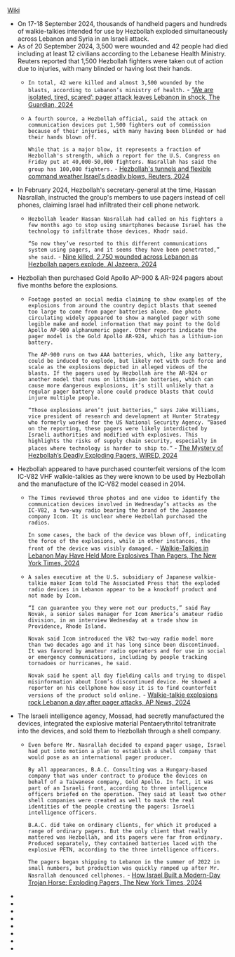 [Wiki](https://en.wikipedia.org/wiki/2024_Lebanon_pager_explosions)
- On 17-18 September 2024, thousands of handheld pagers and hundreds of walkie-talkies intended for use by Hezbollah exploded simultaneously across Lebanon and Syria in an Israeli attack. 
- As of 20 September 2024, 3,500 were wounded and 42 people had died including at least 12 civilians according to the Lebanese Health Ministry. Reuters reported that 1,500 Hezbollah fighters were taken out of action due to injuries, with many blinded or having lost their hands.
	- `In total, 42 were killed and almost 3,500 wounded by the blasts, according to Lebanon’s ministry of health.` - [‘We are isolated, tired, scared’: pager attack leaves Lebanon in shock, The Guardian, 2024](https://www.theguardian.com/world/2024/sep/20/we-are-isolated-tired-scared-pager-attack-leaves-lebanon-in-shock)
	- `A fourth source, a Hezbollah official, said the attack on communication devices put 1,500 fighters out of commission because of their injuries, with many having been blinded or had their hands blown off.`
	  
	  `While that is a major blow, it represents a fraction of Hezbollah's strength, which a report for the U.S. Congress on Friday put at 40,000-50,000 fighters. Nasrallah has said the group has 100,000 fighters.` - [Hezbollah's tunnels and flexible command weather Israel's deadly blows, Reuters, 2024](https://www.reuters.com/world/middle-east/hezbollahs-tunnels-flexible-command-weather-israels-deadly-blows-2024-09-25/)
- In February 2024, Hezbollah's secretary-general at the time, Hassan Nasrallah, instructed the group's members to use pagers instead of cell phones, claiming Israel had infiltrated their cell phone network.
	- `Hezbollah leader Hassan Nasrallah had called on his fighters a few months ago to stop using smartphones because Israel has the technology to infiltrate those devices, Khodr said.`
	  
	  `“So now they’ve resorted to this different communications system using pagers, and it seems they have been penetrated,” she said.` - [Nine killed, 2,750 wounded across Lebanon as Hezbollah pagers explode, Al Jazeera, 2024](https://www.aljazeera.com/news/2024/9/17/dozens-of-hezbollah-members-wounded-after-pagers-explode-in-lebanon)
- Hezbollah then purchased Gold Apollo AP-900 & AR-924 pagers about five months before the explosions.
	- `Footage posted on social media claiming to show examples of the explosions from around the country depict blasts that seemed too large to come from pager batteries alone. One photo circulating widely appeared to show a mangled pager with some legible make and model information that may point to the Gold Apollo AP-900 alphanumeric pager. Other reports indicate the pager model is the Gold Apollo AR-924, which has a lithium-ion battery.`
	  
	  `The AP-900 runs on two AAA batteries, which, like any battery, could be induced to explode, but likely not with such force and scale as the explosions depicted in alleged videos of the blasts. If the pagers used by Hezbollah are the AR-924 or another model that runs on lithium-ion batteries, which can cause more dangerous explosions, it’s still unlikely that a regular pager battery alone could produce blasts that could injure multiple people.`
	  
	  `“Those explosions aren’t just batteries,” says Jake Williams, vice president of research and development at Hunter Strategy who formerly worked for the US National Security Agency. “Based on the reporting, these pagers were likely interdicted by Israeli authorities and modified with explosives. This highlights the risks of supply chain security, especially in places where technology is harder to ship to.”` - [The Mystery of Hezbollah’s Deadly Exploding Pagers, WIRED, 2024](https://www.wired.com/story/pager-explosion-hezbollah/)
- Hezbollah appeared to have purchased counterfeit versions of the Icom IC-V82 VHF walkie-talkies as they were known to be used by Hezbollah and the manufacture of the IC-V82 model ceased in 2014.
	- `The Times reviewed three photos and one video to identify the communication devices involved in Wednesday’s attacks as the IC-V82, a two-way radio bearing the brand of the Japanese company Icom. It is unclear where Hezbollah purchased the radios.`
	  
	  `In some cases, the back of the device was blown off, indicating the force of the explosions, while in other instances, the front of the device was visibly damaged.` - [Walkie-Talkies in Lebanon May Have Held More Explosives Than Pagers, The New York Times, 2024](https://www.nytimes.com/2024/09/18/world/middleeast/hezbollah-israel-walkie-talkie-explosives.html)
	- `A sales executive at the U.S. subsidiary of Japanese walkie-talkie maker Icom told The Associated Press that the exploded radio devices in Lebanon appear to be a knockoff product and not made by Icom.`
	  
	  `“I can guarantee you they were not our products,” said Ray Novak, a senior sales manager for Icom America’s amateur radio division, in an interview Wednesday at a trade show in Providence, Rhode Island.`
	  
	  `Novak said Icom introduced the V82 two-way radio model more than two decades ago and it has long since been discontinued. It was favored by amateur radio operators and for use in social or emergency communications, including by people tracking tornadoes or hurricanes, he said.`
	  
	  `Novak said he spent all day fielding calls and trying to dispel misinformation about Icom’s discontinued device. He showed a reporter on his cellphone how easy it is to find counterfeit versions of the product sold online.` - [Walkie-talkie explosions rock Lebanon a day after pager attacks, AP News, 2024](https://apnews.com/live/lebanon-syria-pagers-hezbollah-updates#00000192-06cb-d51f-a7d6-0efb2de20000)
- The Israeli intelligence agency, Mossad, had secretly manufactured the devices, integrated the explosive material Pentaerythritol tetranitrate into the devices, and sold them to Hezbollah through a shell company.
	- `Even before Mr. Nasrallah decided to expand pager usage, Israel had put into motion a plan to establish a shell company that would pose as an international pager producer.`
	  
	  `By all appearances, B.A.C. Consulting was a Hungary-based company that was under contract to produce the devices on behalf of a Taiwanese company, Gold Apollo. In fact, it was part of an Israeli front, according to three intelligence officers briefed on the operation. They said at least two other shell companies were created as well to mask the real identities of the people creating the pagers: Israeli intelligence officers.`
	  
	  `B.A.C. did take on ordinary clients, for which it produced a range of ordinary pagers. But the only client that really mattered was Hezbollah, and its pagers were far from ordinary. Produced separately, they contained batteries laced with the explosive PETN, according to the three intelligence officers.`
	  
	  `The pagers began shipping to Lebanon in the summer of 2022 in small numbers, but production was quickly ramped up after Mr. Nasrallah denounced cellphones.` - [How Israel Built a Modern-Day Trojan Horse: Exploding Pagers, The New York Times, 2024](https://www.nytimes.com/2024/09/18/world/middleeast/israel-exploding-pagers-hezbollah.html)
- 
- 
- 
- 
- 
- 
- 
- 